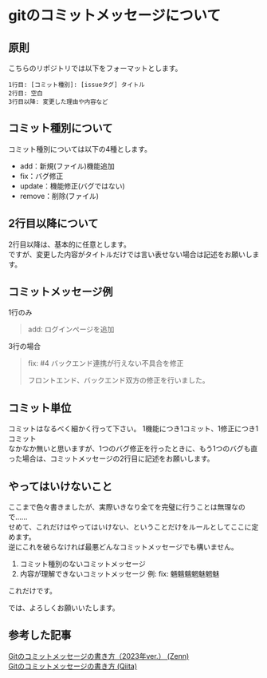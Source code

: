# gitのコミットメッセージについて

## 原則

こちらのリポジトリでは以下をフォーマットとします。

```
1行目: [コミット種別]: [issueタグ] タイトル
2行目: 空白
3行目以降: 変更した理由や内容など
```

## コミット種別について

コミット種別については以下の4種とします。

- add：新規(ファイル)機能追加
- fix：バグ修正
- update：機能修正(バグではない)
- remove：削除(ファイル)

## 2行目以降について

2行目以降は、基本的に任意とします。   
ですが、変更した内容がタイトルだけでは言い表せない場合は記述をお願いします。

## コミットメッセージ例

1行のみ
> add: ログインページを追加

3行の場合
> fix: #4 バックエンド連携が行えない不具合を修正
> 
> フロントエンド、バックエンド双方の修正を行いました。

## コミット単位

コミットはなるべく細かく行って下さい。
1機能につき1コミット、1修正につき1コミット  
なかなか無いと思いますが、1つのバグ修正を行ったときに、もう1つのバグも直った場合は、コミットメッセージの2行目に記述をお願いします。  

## やってはいけないこと

ここまで色々書きましたが、実際いきなり全てを完璧に行うことは無理なので......  
せめて、これだけはやってはいけない、ということだけをルールとしてここに定めます。  
逆にこれを破らなければ最悪どんなコミットメッセージでも構いません。  

1. コミット種別のないコミットメッセージ
1. 内容が理解できないコミットメッセージ
例: fix: 魎魑魑魍魅魍魅

これだけです。  

では、よろしくお願いいたします。

## 参考した記事
[Gitのコミットメッセージの書き方（2023年ver.） (Zenn)](https://zenn.dev/itosho/articles/git-commit-message-2023)  
[Gitのコミットメッセージの書き方 (Qiita)](https://qiita.com/itosho/items/9565c6ad2ffc24c09364)
